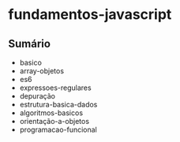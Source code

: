 # fundamentos-javascript
## **Sumário**

- basico
- array-objetos
- es6
- expressoes-regulares
- depuração
- estrutura-basica-dados
- algoritmos-basicos
- orientação-a-objetos
- programacao-funcional
